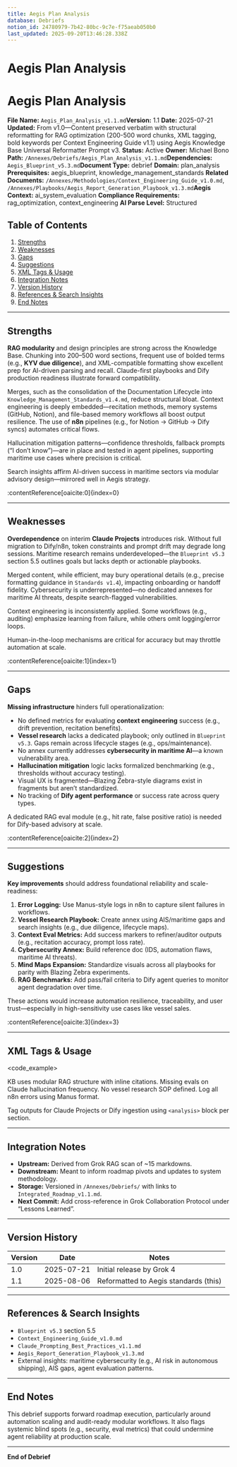 ```yaml
---
title: Aegis Plan Analysis
database: Debriefs
notion_id: 24780979-7b42-80bc-9c7e-f75aeab050b0
last_updated: 2025-09-20T13:46:28.338Z
---
```


# Aegis Plan Analysis


# Aegis Plan Analysis


**File Name:** `Aegis_Plan_Analysis_v1.1.md`**Version:** 1.1
**Date:** 2025-07-21
**Updated:** From v1.0—Content preserved verbatim with structural reformatting for RAG optimization (200-500 word chunks, XML tagging, bold keywords per Context Engineering Guide v1.1) using Aegis Knowledge Base Universal Reformatter Prompt v3.
**Status:** Active
**Owner:** Michael Bono
**Path:** `/Annexes/Debriefs/Aegis_Plan_Analysis_v1.1.md`**Dependencies:** `Aegis_Blueprint_v5.3.md`**Document Type:** debrief
**Domain:** plan\_analysis
**Prerequisites:** aegis\_blueprint, knowledge\_management\_standards
**Related Documents:** `/Annexes/Methodologies/Context_Engineering_Guide_v1.0.md`, `/Annexes/Playbooks/Aegis_Report_Generation_Playbook_v1.3.md`**Aegis Context:** ai\_system\_evaluation
**Compliance Requirements:** rag\_optimization, context\_engineering
**AI Parse Level:** Structured


## Table of Contents

1. [Strengths](https://www.notion.so/238809797b4280eb8ebedc8831cecb0d?v=238809797b428016b5d0000c8a271427&p=247809797b4280bc9c7ef75aeab050b0&pm=s#strengths)
2. [Weaknesses](https://www.notion.so/238809797b4280eb8ebedc8831cecb0d?v=238809797b428016b5d0000c8a271427&p=247809797b4280bc9c7ef75aeab050b0&pm=s#weaknesses)
3. [Gaps](https://www.notion.so/238809797b4280eb8ebedc8831cecb0d?v=238809797b428016b5d0000c8a271427&p=247809797b4280bc9c7ef75aeab050b0&pm=s#gaps)
4. [Suggestions](https://www.notion.so/238809797b4280eb8ebedc8831cecb0d?v=238809797b428016b5d0000c8a271427&p=247809797b4280bc9c7ef75aeab050b0&pm=s#suggestions)
5. [XML Tags & Usage](https://www.notion.so/238809797b4280eb8ebedc8831cecb0d?v=238809797b428016b5d0000c8a271427&p=247809797b4280bc9c7ef75aeab050b0&pm=s#xml-tags--usage)
6. [Integration Notes](https://www.notion.so/238809797b4280eb8ebedc8831cecb0d?v=238809797b428016b5d0000c8a271427&p=247809797b4280bc9c7ef75aeab050b0&pm=s#integration-notes)
7. [Version History](https://www.notion.so/238809797b4280eb8ebedc8831cecb0d?v=238809797b428016b5d0000c8a271427&p=247809797b4280bc9c7ef75aeab050b0&pm=s#version-history)
8. [References & Search Insights](https://www.notion.so/238809797b4280eb8ebedc8831cecb0d?v=238809797b428016b5d0000c8a271427&p=247809797b4280bc9c7ef75aeab050b0&pm=s#references--search-insights)
9. [End Notes](https://www.notion.so/238809797b4280eb8ebedc8831cecb0d?v=238809797b428016b5d0000c8a271427&p=247809797b4280bc9c7ef75aeab050b0&pm=s#end-notes)

---


## Strengths


**RAG modularity** and design principles are strong across the Knowledge Base. Chunking into 200–500 word sections, frequent use of bolded terms (e.g., **KYV due diligence**), and XML-compatible formatting show excellent prep for AI-driven parsing and recall. Claude-first playbooks and Dify production readiness illustrate forward compatibility.


Merges, such as the consolidation of the Documentation Lifecycle into `Knowledge_Management_Standards_v1.4.md`, reduce structural bloat. Context engineering is deeply embedded—recitation methods, memory systems (GitHub, Notion), and file-based memory workflows all boost output resilience. The use of **n8n** pipelines (e.g., for Notion → GitHub → Dify syncs) automates critical flows.


<important>


Hallucination mitigation patterns—confidence thresholds, fallback prompts (“I don’t know”)—are in place and tested in agent pipelines, supporting maritime use cases where precision is critical.


</important>


<context>


Search insights affirm AI-driven success in maritime sectors via modular advisory design—mirrored well in Aegis strategy.


</context>:contentReference[oaicite:0]{index=0}


---


## Weaknesses


**Overdependence** on interim **Claude Projects** introduces risk. Without full migration to Dify/n8n, token constraints and prompt drift may degrade long sessions. Maritime research remains underdeveloped—the `Blueprint v5.3` section 5.5 outlines goals but lacks depth or actionable playbooks.


Merged content, while efficient, may bury operational details (e.g., precise formatting guidance in `Standards v1.4`), impacting onboarding or handoff fidelity. Cybersecurity is underrepresented—no dedicated annexes for maritime AI threats, despite search-flagged vulnerabilities.


<thinking>


Context engineering is inconsistently applied. Some workflows (e.g., auditing) emphasize learning from failure, while others omit logging/error loops.


</thinking>


<important>


Human-in-the-loop mechanisms are critical for accuracy but may throttle automation at scale.


</important>:contentReference[oaicite:1]{index=1}


---


## Gaps


**Missing infrastructure** hinders full operationalization:

- No defined metrics for evaluating **context engineering** success (e.g., drift prevention, recitation benefits).
- **Vessel research** lacks a dedicated playbook; only outlined in `Blueprint v5.3`. Gaps remain across lifecycle stages (e.g., ops/maintenance).
- No annex currently addresses **cybersecurity in maritime AI**—a known vulnerability area.
- **Hallucination mitigation** logic lacks formalized benchmarking (e.g., thresholds without accuracy testing).
- Visual UX is fragmented—Blazing Zebra-style diagrams exist in fragments but aren’t standardized.
- No tracking of **Dify agent performance** or success rate across query types.

<example>


A dedicated RAG eval module (e.g., hit rate, false positive ratio) is needed for Dify-based advisory at scale.


</example>:contentReference[oaicite:2]{index=2}


---


## Suggestions


**Key improvements** should address foundational reliability and scale-readiness:

1. **Error Logging:** Use Manus-style logs in n8n to capture silent failures in workflows.
2. **Vessel Research Playbook:** Create annex using AIS/maritime gaps and search insights (e.g., due diligence, lifecycle maps).
3. **Context Eval Metrics:** Add success markers to refiner/auditor outputs (e.g., recitation accuracy, prompt loss rate).
4. **Cybersecurity Annex:** Build reference doc (IDS, automation flaws, maritime AI threats).
5. **Mind Maps Expansion:** Standardize visuals across all playbooks for parity with Blazing Zebra experiments.
6. **RAG Benchmarks:** Add pass/fail criteria to Dify agent queries to monitor agent degradation over time.

<answer>


These actions would increase automation resilience, traceability, and user trust—especially in high-sensitivity use cases like vessel sales.


</answer>:contentReference[oaicite:3]{index=3}


---


## XML Tags & Usage


\<code\_example>


<analysis>
<strength>KB uses modular RAG structure with inline citations.</strength>
<weakness>Missing evals on Claude hallucination frequency.</weakness>
<gap>No vessel research SOP defined.</gap>
<suggestion>Log all n8n errors using Manus format.</suggestion>
</analysis>
</code_example>


<important>


Tag outputs for Claude Projects or Dify ingestion using `<analysis>` block per section.


</important>


---


## Integration Notes

- **Upstream:** Derived from Grok RAG scan of \~15 markdowns.
- **Downstream:** Meant to inform roadmap pivots and updates to system methodology.
- **Storage:** Versioned in `/Annexes/Debriefs/` with links to `Integrated_Roadmap_v1.1.md`.
- **Next Commit:** Add cross-reference in Grok Collaboration Protocol under “Lessons Learned”.

---


## Version History


| Version | Date       | Notes                                 |
| ------- | ---------- | ------------------------------------- |
| 1.0     | 2025-07-21 | Initial release by Grok 4             |
| 1.1     | 2025-08-06 | Reformatted to Aegis standards (this) |


---


## References & Search Insights

- `Blueprint v5.3` section 5.5
- `Context_Engineering_Guide_v1.0.md`
- `Claude_Prompting_Best_Practices_v1.1.md`
- `Aegis_Report_Generation_Playbook_v1.3.md`
- External insights: maritime cybersecurity (e.g., AI risk in autonomous shipping), AIS gaps, agent evaluation patterns.

---


## End Notes


This debrief supports forward roadmap execution, particularly around automation scaling and audit-ready modular workflows. It also flags systemic blind spots (e.g., security, eval metrics) that could undermine agent reliability at production scale.


---


**End of Debrief**

